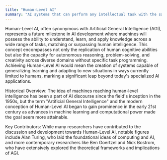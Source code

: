 ```yaml
---
title: "Human-Level AI"
summary: "AI systems that can perform any intellectual task with the same proficiency as a human being."
---
```

Human-Level AI, often synonymous with Artificial General Intelligence (AGI), represents a future milestone in AI development where machines will possess the ability to understand, learn, and apply knowledge across a wide range of tasks, matching or surpassing human intelligence. This concept encompasses not only the replication of human cognitive abilities but also the capacity for autonomous reasoning, problem-solving, and creativity across diverse domains without specific task programming. Achieving Human-Level AI would mean the creation of systems capable of generalizing learning and adapting to new situations in ways currently limited to humans, marking a significant leap beyond today's specialized AI applications.

Historical Overview: The idea of machines reaching human-level intelligence has been a part of AI discourse since the field's inception in the 1950s, but the term "Artificial General Intelligence" and the modern conception of Human-Level AI began to gain prominence in the early 21st century as advances in machine learning and computational power made the goal seem more attainable.

Key Contributors: While many researchers have contributed to the discussion and development towards Human-Level AI, notable figures include Alan Turing, who laid the foundational ideas of computing and AI, and more contemporary researchers like Ben Goertzel and Nick Bostrom, who have extensively explored the theoretical frameworks and implications of AGI.

